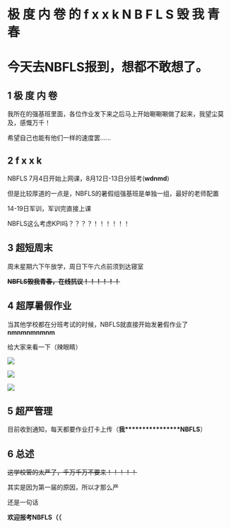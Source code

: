 # 极 度 内 卷 的 f x x k N B F L S 毁 我 青 春

# 今天去NBFLS报到，想都不敢想了。

## 1 极 度 内 卷

我所在的强基班里面，各位作业发下来之后马上开始唰唰唰做了起来，我望尘莫及，感慨万千！

希望自己也能有他们一样的速度罢......

## 2 f x x k

NBFLS 7月4日开始上网课，8月12日-13日分班考(**wdnmd**)

但是比较厚道的一点是，NBFLS的暑假组强基班是单独一组，最好的老师配置

14-19日军训，军训完直接上课

NBFLS这么考虑KPI吗？？？？！！！！！！

## 3 超短周末

周末星期六下午放学，周日下午六点前须到达寝室

~~**NBFLS毁我青春，在线抗议！！！！！！**~~

## 4 超厚暑假作业

当其他学校都在分班考试的时候，NBFLS就直接开始发暑假作业了 **nmnmnmnmnm**

给大家来看一下（辣眼睛）

![](https://blog.chicdn.cn/2022/07/fxxknbfls-1.jpg)

![](https://blog.chicdn.cn/2022/07/fxxknbfls-2.jpg)

![](https://blog.chicdn.cn/2022/07/fxxknbfls-3.jpg)

## 5 超严管理

目前收到通知，每天都要作业打卡上传（**我****************NBFLS**）

## 6 总述

~~这学校管的太严了，千万千万不要来！！！！！~~

其实是因为第一届的原因，所以才那么严

还是一句话

**欢迎报考NBFLS（（**